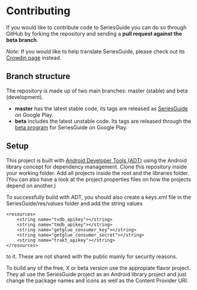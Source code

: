 Contributing
============

If you would like to contribute code to SeriesGuide you can do so through GitHub by forking the repository and sending a **pull request against the beta branch**.

*Note:* If you would like to help translate SeriesGuide, please check out its [Crowdin page][4] instead.

Branch structure
----------------

The repository is made up of two main branches: master (stable) and beta (development).

* **master** has the latest stable code, its tags are released as [SeriesGuide][1] on Google Play.
* **beta** includes the latest unstable code. Its tags are released through the [beta program][2] for SeriesGuide on Google Play.

Setup
-----

This project is built with [Android Developer Tools (ADT)][3] using the Android library concept for dependency management. Clone this repository inside your working folder. Add all projects inside the root and the libraries folder. (You can also have a look at the project.properties files on how the projects depend on another.)

To successfully build with ADT, you should also create a keys.xml file in the SeriesGuide/res/values folder and add the string values 

    <resources>
        <string name="tvdb_apikey"></string>
        <string name="tmdb_apikey"></string>
        <string name="getglue_consumer_key"></string>
        <string name="getglue_consumer_secret"></string>
        <string name="trakt_apikey"></string>
    </resources>
	
to it. These are not shared with the public mainly for security reasons.

To build any of the free, X or beta version use the appropiate flavor project. They all use the SeriesGuide project as an Android library project and just change the package names and icons as well as the Content Provider URI.

 [1]: https://play.google.com/store/apps/details?id=com.battlelancer.seriesguide
 [2]: https://github.com/UweTrottmann/SeriesGuide/wiki/Beta
 [3]: http://developer.android.com/tools/help/adt.html
 [4]: http://crowdin.net/project/seriesguide-translations